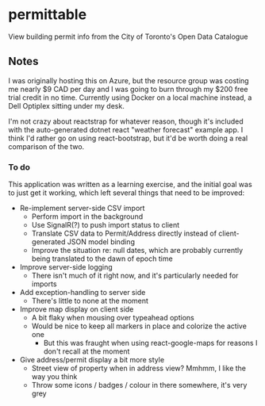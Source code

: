 # permittable
View building permit info from the City of Toronto's Open Data Catalogue

## Notes

I was originally hosting this on Azure, but the resource group was costing me nearly $9 CAD per day and I was going to burn through my $200 free trial credit in no time. Currently using Docker on a local machine instead, a Dell Optiplex sitting under my desk.

I'm not crazy about reactstrap for whatever reason, though it's included with the auto-generated dotnet react "weather forecast" example app. I think I'd rather go on using react-bootstrap, but it'd be worth doing a real comparison of the two.

### To do
This application was written as a learning exercise, and the initial goal was to just get it working, which left several things that need to be improved:

- Re-implement server-side CSV import
  - Perform import in the background
  - Use SignalR(?) to push import status to client
  - Translate CSV data to Permit/Address directly instead of client-generated JSON model binding
  - Improve the situation re: null dates, which are probably currently being translated to the dawn of epoch time
- Improve server-side logging
  - There isn't much of it right now, and it's particularly needed for imports
- Add exception-handling to server side
  - There's little to none at the moment
- Improve map display on client side
  - A bit flaky when mousing over typeahead options
  - Would be nice to keep all markers in place and colorize the active one
    - But this was fraught when using react-google-maps for reasons I don't recall at the moment
- Give address/permit display a bit more style
  - Street view of property when in address view? Mmhmm, I like the way you think
  - Throw some icons / badges / colour in there somewhere, it's very grey
